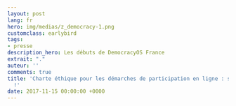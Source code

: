 ```yaml
---
layout: post
lang: fr
hero: img/medias/z_democracy-1.png
customclass: earlybird
tags:
- presse
description_hero: Les débuts de DemocracyOS France
extrait: "."
auteur: ''
comments: true
title: 'Charte éthique pour les démarches de participation en ligne : sprint final
  !'
date: 2017-11-15 00:00:00 +0000
---
```

